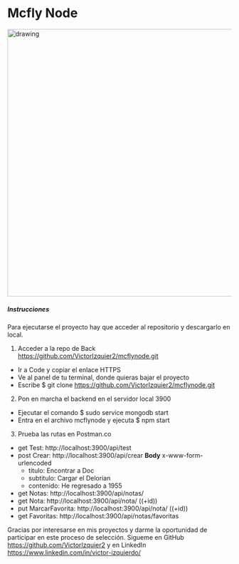 # Mcfly Node

<img src="https://wallup.net/wp-content/uploads/2017/11/17/188547-Back_to_the_Future-748x421.jpg" alt="drawing" width="600"/>


##### Instrucciones

Para ejecutarse el proyecto hay que acceder al repositorio y descargarlo en local.

1. Acceder a la repo de Back https://github.com/VictorIzquier2/mcflynode.git

 - Ir a Code y copiar el enlace HTTPS
 - Ve al panel de tu terminal, donde quieras bajar el proyecto
 - Escribe $ git clone https://github.com/VictorIzquier2/mcflynode.git

2. Pon en marcha el backend en el servidor local 3900
- Ejecutar el comando $ sudo service mongodb start
- Entra en el archivo mcflynode y ejecuta $ npm start

3. Prueba las rutas en Postman.co

- get Test: http://localhost:3900/api/test
- post Crear: http://localhost:3900/api/crear
   **Body** x-www-form-urlencoded
   - titulo: Encontrar a Doc
   - subtitulo: Cargar el Delorian
   - contenido: He regresado a 1955
- get Notas: http://localhost:3900/api/notas/
- get Nota: http://localhost:3900/api/nota/ ((+id))
- put MarcarFavorita: http://localhost:3900/api/nota/ ((+id))
- get Favoritas: http://localhost:3900/api/notas/favoritas

Gracias por interesarse en mis proyectos y darme la oportunidad de participar en este proceso de selección. 
Sigueme en GitHub https://github.com/VictorIzquier2 y en LinkedIn https://www.linkedin.com/in/victor-izquierdo/
